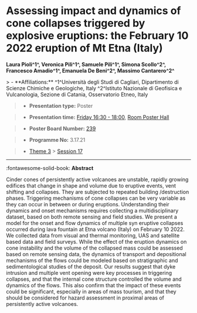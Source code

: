# Assessing impact and dynamics of cone collapses triggered by explosive eruptions: the February 10 2022 eruption of Mt Etna (Italy)

**Laura Pioli^1^, Veronica Pili^1^, Samuele Pili^1^, Simona Scollo^2^, Francesco Amadio^1^, Emanuela De Beni^2^, Massimo Cantarero^2^**

<!-- more -->> - **Affiliations:** ^1^Università degli Studi di Cagliari, Dipartimento di Scienze Chimiche e Geologiche, Italy ^2^Istituto Nazionale di Geofisica e Vulcanologia, Sezione di Catania, Osservatorio Etneo, Italy

> - **Presentation type:** Poster

> - **Presentation time:** [Friday 16:30 - 18:00](../sessions_comparison.md#__tabbed_4_6), [Room Poster Hall](../maps_venue.md#__tabbed_1_1)

> - **Poster Board Number:** [239](../map_poster_boards.md#friday)

> - **Programme No:** 3.17.21

> - [Theme 3](../theme3.md) > [Session 17](../sessions/session-3-17.md)

--- 

:fontawesome-solid-book: **Abstract**

Cinder cones of persistently active volcanoes are unstable, rapidly growing edifices that change in shape and volume due to eruptive events, vent shifting and collapses. They are subjected to repeated building /destruction phases. Triggering mechanisms of cone collapses can be very variable as they can occur in between or during eruptions. Understanding their dynamics and onset mechanisms requires collecting a multidisciplinary dataset, based on both remote sensing and field studies.
We present a model for the onset and flow dynamics of multiple syn eruptive collapses occurred during lava fountain at Etna volcano (Italy) on February 10 2022. We collected data from visual and thermal monitoring, UAS and satellite based data and field surveys. While the effect of the eruption dynamics on cone instability and the volume of the collapsed mass could be assessed based on remote sensing data, the dynamics of transport and depositional mechanisms of the flows could be modeled based on stratigraphic and sedimentological studies of the deposit. Our results suggest that dyke intrusion and multiple vent opening were key processes in triggering collapses, and that the internal cone structure controlled the volume and dynamics of the flows. This also confirm that the impact of these events could be significant, especially in areas of mass tourism, and that they should be considered for hazard assessment in proximal areas of persistently active volcanoes.

